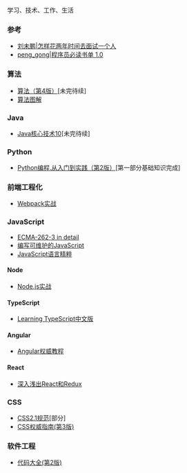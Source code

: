 学习、技术、工作、生活



### 参考
- [刘未鹏|怎样花两年时间去面试一个人](http://mindhacks.cn/2011/11/04/how-to-interview-a-person-for-two-years/)
- [peng_gong|程序员必读书单 1.0](http://zh.lucida.me/blog/developer-reading-list/#programming_pearls)

### 算法
- [算法（第4版）](https://github.com/wyhcool/notes/tree/master/Algorithms/%E7%AE%97%E6%B3%954)[未完待续]
- [算法图解](https://github.com/wyhcool/notes/tree/master/Algorithms/%E7%AE%97%E6%B3%95%E5%9B%BE%E8%A7%A3)

### Java
- [Java核心技术10](https://github.com/wyhcool/notes/tree/master/Java/Java%E6%A0%B8%E5%BF%83%E6%8A%80%E6%9C%AF10)[未完待续]

### Python
- [Python编程.从入门到实践（第2版）](https://github.com/wyhcool/notes/tree/master/Python/Python%E7%BC%96%E7%A8%8B%E4%BB%8E%E5%85%A5%E9%97%A8%E5%88%B0%E5%AE%9E%E8%B7%B5)[第一部分基础知识完成]

### 前端工程化
- [Webpack实战](https://github.com/wyhcool/notes/tree/master/Web/Webpack/Webpack%E5%AE%9E%E6%88%98)

### JavaScript
- [ECMA-262-3 in detail](https://github.com/wyhcool/notes/tree/master/JavaScript/ECMA-262-3%20in%20detail)
- [编写可维护的JavaScript](https://github.com/wyhcool/notes/tree/master/JavaScript/%E7%BC%96%E5%86%99%E5%8F%AF%E7%BB%B4%E6%8A%A4%E7%9A%84JavaScript)
- [JavaScript语言精粹](https://github.com/wyhcool/notes/tree/master/JavaScript/JavaScript%E8%AF%AD%E8%A8%80%E7%B2%BE%E7%B2%B9)

#### Node
- [Node.js实战](https://github.com/wyhcool/notes/tree/master/JavaScript/Node.js%E5%AE%9E%E6%88%98)

#### TypeScript
- [Learning TypeScript中文版](https://github.com/wyhcool/notes/tree/master/JavaScript/Angular/Learning%20TypeScript)

#### Angular
- [Angular权威教程](https://github.com/wyhcool/notes/tree/master/JavaScript/Angular/Angular%E6%9D%83%E5%A8%81%E6%95%99%E7%A8%8B)

#### React
- [深入浅出React和Redux](https://github.com/wyhcool/notes/tree/master/JavaScript/React/%E6%B7%B1%E5%85%A5%E6%B5%85%E5%87%BAReact%E5%92%8CRedux)
### CSS
- [CSS2.1规范](https://github.com/wyhcool/notes/tree/master/Web/CSS2.1SPEC)[部分]
- [CSS权威指南(第3版)](https://github.com/wyhcool/notes/tree/master/Web/CSS%E7%9F%A5%E8%AF%86%E7%82%B9)

### 软件工程
- [代码大全(第2版)](https://github.com/wyhcool/notes/tree/master/%E8%BD%AF%E4%BB%B6%E5%B7%A5%E7%A8%8B/%E4%BB%A3%E7%A0%81%E5%A4%A7%E5%85%A82)